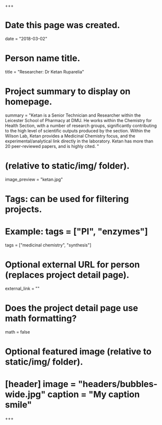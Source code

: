 +++
# Date this page was created.
date = "2018-03-02"
# Person name title.
title = "Researcher: Dr Ketan Ruparelia"
# Project summary to display on homepage.
summary = "Ketan is a Senior Technician and Researcher within the Leicester School of Pharmacy at DMU. He works within the Chemistry for Health Section, with a number of research groups, significantly contributing to the high level of scientific outputs produced by the section. Within the Wilson Lab, Ketan provides a Medicinal Chemistry focus, and the experimental/analytical link directly in the laboratory. Ketan has more than 20 peer-reviewed papers, and is highly cited. " 
# (relative to static/img/ folder).
image_preview = "ketan.jpg"
# Tags: can be used for filtering projects.
# Example: tags = ["PI", "enzymes"]
tags = ["medicinal chemistry", "synthesis"]
# Optional external URL for person (replaces project detail page).
external_link = ""
# Does the project detail page use math formatting?
math = false
# Optional featured image (relative to static/img/ folder).
# [header] image = "headers/bubbles-wide.jpg" caption = "My caption smile"
+++
